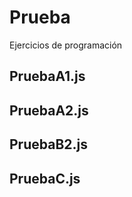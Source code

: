 # Prueba

Ejercicios de programación 

## PruebaA1.js

## PruebaA2.js

## PruebaB2.js

## PruebaC.js
